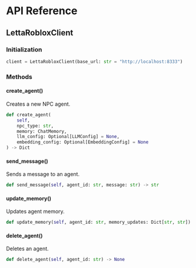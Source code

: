 # API Reference

## LettaRobloxClient

### Initialization
```python
client = LettaRobloxClient(base_url: str = "http://localhost:8333")
```

### Methods

#### create_agent()
Creates a new NPC agent.
```python
def create_agent(
    self, 
    npc_type: str,
    memory: ChatMemory,
    llm_config: Optional[LLMConfig] = None,
    embedding_config: Optional[EmbeddingConfig] = None
) -> Dict
```

#### send_message()
Sends a message to an agent.
```python
def send_message(self, agent_id: str, message: str) -> str
```

#### update_memory()
Updates agent memory.
```python
def update_memory(self, agent_id: str, memory_updates: Dict[str, str]) -> None
```

#### delete_agent()
Deletes an agent.
```python
def delete_agent(self, agent_id: str) -> None
``` 